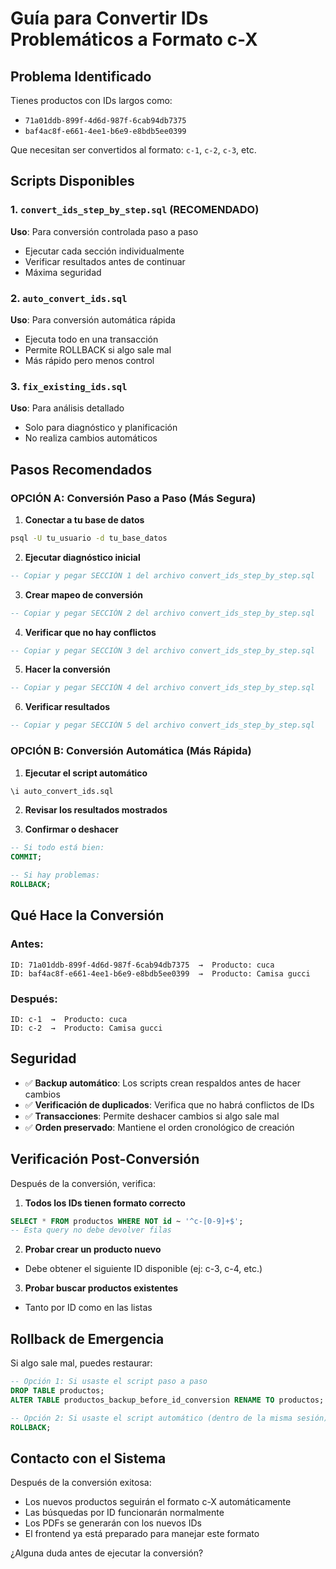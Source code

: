# Guía para Convertir IDs Problemáticos a Formato c-X

## Problema Identificado
Tienes productos con IDs largos como:
- `71a01ddb-899f-4d6d-987f-6cab94db7375`
- `baf4ac8f-e661-4ee1-b6e9-e8bdb5ee0399`

Que necesitan ser convertidos al formato: `c-1`, `c-2`, `c-3`, etc.

## Scripts Disponibles

### 1. `convert_ids_step_by_step.sql` (RECOMENDADO)
**Uso**: Para conversión controlada paso a paso
- Ejecutar cada sección individualmente
- Verificar resultados antes de continuar
- Máxima seguridad

### 2. `auto_convert_ids.sql` 
**Uso**: Para conversión automática rápida
- Ejecuta todo en una transacción
- Permite ROLLBACK si algo sale mal
- Más rápido pero menos control

### 3. `fix_existing_ids.sql`
**Uso**: Para análisis detallado
- Solo para diagnóstico y planificación
- No realiza cambios automáticos

## Pasos Recomendados

### OPCIÓN A: Conversión Paso a Paso (Más Segura)

1. **Conectar a tu base de datos**
```bash
psql -U tu_usuario -d tu_base_datos
```

2. **Ejecutar diagnóstico inicial**
```sql
-- Copiar y pegar SECCIÓN 1 del archivo convert_ids_step_by_step.sql
```

3. **Crear mapeo de conversión**
```sql
-- Copiar y pegar SECCIÓN 2 del archivo convert_ids_step_by_step.sql
```

4. **Verificar que no hay conflictos**
```sql
-- Copiar y pegar SECCIÓN 3 del archivo convert_ids_step_by_step.sql
```

5. **Hacer la conversión**
```sql
-- Copiar y pegar SECCIÓN 4 del archivo convert_ids_step_by_step.sql
```

6. **Verificar resultados**
```sql
-- Copiar y pegar SECCIÓN 5 del archivo convert_ids_step_by_step.sql
```

### OPCIÓN B: Conversión Automática (Más Rápida)

1. **Ejecutar el script automático**
```sql
\i auto_convert_ids.sql
```

2. **Revisar los resultados mostrados**

3. **Confirmar o deshacer**
```sql
-- Si todo está bien:
COMMIT;

-- Si hay problemas:
ROLLBACK;
```

## Qué Hace la Conversión

### Antes:
```
ID: 71a01ddb-899f-4d6d-987f-6cab94db7375  →  Producto: cuca
ID: baf4ac8f-e661-4ee1-b6e9-e8bdb5ee0399  →  Producto: Camisa gucci
```

### Después:
```
ID: c-1  →  Producto: cuca
ID: c-2  →  Producto: Camisa gucci
```

## Seguridad

- ✅ **Backup automático**: Los scripts crean respaldos antes de hacer cambios
- ✅ **Verificación de duplicados**: Verifica que no habrá conflictos de IDs
- ✅ **Transacciones**: Permite deshacer cambios si algo sale mal
- ✅ **Orden preservado**: Mantiene el orden cronológico de creación

## Verificación Post-Conversión

Después de la conversión, verifica:

1. **Todos los IDs tienen formato correcto**
```sql
SELECT * FROM productos WHERE NOT id ~ '^c-[0-9]+$';
-- Esta query no debe devolver filas
```

2. **Probar crear un producto nuevo**
- Debe obtener el siguiente ID disponible (ej: c-3, c-4, etc.)

3. **Probar buscar productos existentes**
- Tanto por ID como en las listas

## Rollback de Emergencia

Si algo sale mal, puedes restaurar:

```sql
-- Opción 1: Si usaste el script paso a paso
DROP TABLE productos;
ALTER TABLE productos_backup_before_id_conversion RENAME TO productos;

-- Opción 2: Si usaste el script automático (dentro de la misma sesión)
ROLLBACK;
```

## Contacto con el Sistema

Después de la conversión exitosa:
- Los nuevos productos seguirán el formato c-X automáticamente
- Las búsquedas por ID funcionarán normalmente  
- Los PDFs se generarán con los nuevos IDs
- El frontend ya está preparado para manejar este formato

¿Alguna duda antes de ejecutar la conversión?